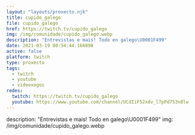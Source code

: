 ```yaml
---
layout: "layouts/proxecto.njk"
title: cupido_galego
file: cupido_galego
href: https://twitch.tv/cupido_galego
img: /img/comunidade/cupido_galego.webp
description: "Entrevistas e mais! Todo en galego\U0001F499"
date: 2021-03-19 00:54:44.166898
active: false
platform: twitch
type: proxecto
tags:
  - twitch
  - youtube
  - videoxogos
redes:
  twitch: https://twitch.tv/cupido_galego
  youtube: https://www.youtube.com/channel/UCdIiF52xdv_l7pPd753n8lw
---
```

description: "Entrevistas e mais! Todo en galego\U0001F499"
img: /img/comunidade/cupido_galego.webp
